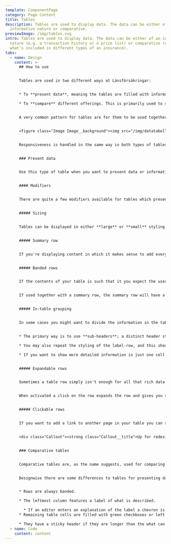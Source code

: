 ```yaml
---
template: ComponentPage
category: Page Content
title: Tables
description: Tables are used to display data. The data can be either of an
  informative nature or comparative.
previewImage: /img/tables.svg
intro: Tables are used to display data. The data can be either of an informative
  nature (e.g. a transaction history or a price list) or comparative (e.g.
  what's included in different types of an insurance).
tabs:
  - name: Design
    content: >-
      ## How to use


      Tables are used in two different ways at Länsförsäkringar:


      * To **present data**, meaning the tables are filled with information of different kinds such as your transaction history or [current fund value](https://www.lansforsakringar.se/privat/bank/spara/fondkurser/?shortcut=1).

      * To **compare** different offerings. This is primarily used to showcase the difference between different versions of a type of insurance, like in [this example](https://www.lansforsakringar.se/privat/forsakring/personforsakring/olycksfall-sjukforsakring/).


      A very common pattern for tables are for them to be used together with [panels](panel), as the two components fit well together with the panel providing a framing for the table. What the user will understand as the table header is actually the panel header, and what technically is the header row of the tables is used to describe the column labels of the table. The image below exemplifies how it might look:


      <figure class="Image Image__background"><img src="/img/datatabell.png" srcset="/img/datatabell.png 2x" alt="Table with a mixture of text and numbers placed within a panel"><figcaption><div class="Image__caption"></div></figcaption></figure>


      Responsiveness is handled in the same way in both types of tables; at first the spacing is reduced but at certain breakpoints columns are hidden. This means that you as a designer need to prioritise the columns and let your developer know the prioritisation.


      ### Present data


      Use this type of table when you want to present data or information. In most cases you will find that you want to mix text in one or two columns with numbers in the other columns, as in the example image above. 


      #### Modifiers


      There are quite a few modifiers available for tables which present data. They can all be used in conjunction which each other if you wish to - with the exception for expandable and clickable rows.


      ##### Sizing


      Tables can be displayed in either **large** or **small** styling. The difference between them is the amount of padding used, meaning that the larger styling is a good suit for tables with less content (only spanning a few rows) and the smaller for tables with much content. From a code perspective the large table is the default, meaning a table will be displayed as large unless you specify it to be small. Type sizes are the same for both stylings.


      ##### Summary row


      If you're displaying content in which it makes sense to add everything up (like a list of your accounts) you can add a summary row at the bottom of your table. The summary row has a grey background colour with bold text. The label is left-aligned and the summarised value is right-aligned. This means that you should place the amounts you want to add in the rightmost column to align individual values and the summarised value. 


      ##### Banded rows


      If the contents of your table is such that it you expect the user to want to focus on rows primarily you can help them by adding banded rows. This gives every second row a light grey background designed to discretely help the user follow the contents of a row.


      If used together with a summary row, the summary row will have a darker nuance of grey than normally. 


      ##### In-table grouping


      In some cases you might want to divide the information in the table into different groups. Depending on what and how you want so group things, LFUI offers three styles:


      * The primary way is to use **sub-headers**; a distinct header styling for use in tables. Use this for headers which describe the content below it.

      * You may also repeat the styling of the label-row, and this should thus primarily be used for labels.

      * If you want to show more detailed information in just one cell and using sub-headers doesn't work well you could opt for a **sub-group**. Sub-groups show the first line as a normal cell, and then intendent the remain rows of the cell to give them a feeling of being a sub-group. The main use case for this is to show what is included in a part of an insurance, like "delkasko" in this [car insurance prototype](https://lf-digitala-kanaler.github.io/prototypes/koptjanst-motor/#/Page3?_k=c1fm2b).


      ##### Expandable rows


      Sometimes a table row simply isn't enough for all that rich data. To have a table row expand and show additional data, there's the expandable row. To help the user to see that it is clickable you should make the main text look like a link.


      When activated a click on the row expands the row and gives you space to show the user more data. As exemplified in the [fund prices page](https://www.lansforsakringar.se/privat/bank/spara/fondkurser/?shortcut=1), you don't need to follow a strict table behaviour in the expanded section.


      ##### Clickable rows


      If you want to add a link to another page in your table you can so with a clickable row. Style the main text as a link to help guide the user. A click anywhere on the row will take the user to the new page.


      <div class="Callout"><strong class="Callout__title">Up for redesign! </strong><p class="Callout__text">As the visual design and behaviour for expandable and clickable rows are the same, we don't provide the user with any good affordance. Both use cases are valid, but the design needs to be separated more.</p></div>


      ### Comparative tables


      Comparative tables are, as the name suggests, used for comparing things - usually different alternatives of a type of insurance (like [car insurance](https://www.lansforsakringar.se/privat/forsakring/bilforsakring/)). They feature prominently on product pages on the public web, but can in theory be used anywhere. Their main purpose is to give users a visual overview of their options. The various versions to compare between should be placed in the columns.


      Designwise there are some differences to tables for presenting data:


      * Rows are always banded.

      * The leftmost column features a label of what is described.

        * If an editor enters an explanation of the label a chevron is added to the right of the label. The behaviour is then as in the [collapse-component](../supportive-microinteractions/collapse); clicking the label or chevron expands a row with the explanatory text.
      * Remaining table cells are filled with green checkboxes or left empty, rather than being filled with data

      * They have a sticky header if they are longer than the what can displayed at once on the user's screen.
  - name: Code
    content: content
---
```

